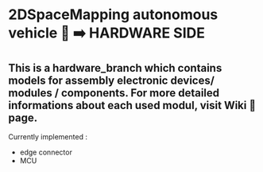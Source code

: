 # 2DSpaceMapping autonomous vehicle 🚗 ➡️ HARDWARE SIDE

This is a hardware_branch which contains models for assembly electronic devices/ modules / components. 
For more detailed informations about each used modul, visit Wiki 📜 page.
----

Currently implemented :
  - edge connector
  - MCU
